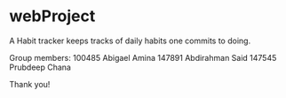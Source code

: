 # webProject

A Habit tracker keeps tracks of daily habits one commits to doing.

Group members:
100485 Abigael Amina
147891 Abdirahman Said
147545 Prubdeep Chana

Thank you!
